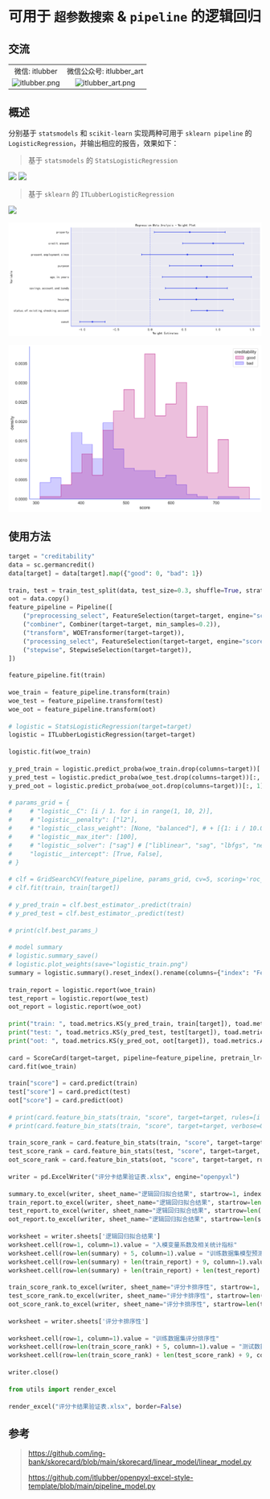 # 可用于 `超参数搜索` & `pipeline` 的逻辑回归

## 交流

<table style="text-align:center !important;border=0;">
    <tr>
        <td>
            <span>微信: itlubber</span>
        </td>
        <td>
            <span>微信公众号: itlubber_art</span>
        </td>
    </tr>
    <tr>
        <td>
            <img src="https://itlubber.art//upload/itlubber.png" alt="itlubber.png" width="50%" border=0/>
        </td>
        <td>
            <img src="https://itlubber.art//upload/itlubber_art.png" alt="itlubber_art.png" width="50%" border=0/>
        </td>
    </tr>
</table>

## 概述

分别基于 `statsmodels` 和 `scikit-learn` 实现两种可用于 `sklearn pipeline` 的 `LogisticRegression`，并输出相应的报告，效果如下：

> 基于 `statsmodels` 的 `StatsLogisticRegression`


<img src="https://itlubber.art/upload/2022/10/iShot_2022-10-28_13.21.00.png"></img>
<img src="https://itlubber.art/upload/2022/10/iShot_2022-10-28_13.14.39.png"></img>


> 基于 `sklearn` 的 `ITLubberLogisticRegression`

<img src="https://itlubber.art/upload/2022/11/image-1669653191871.png"></img>

<img src="outputs/logistic_train.png"></img>

<img src="outputs/train_scorehist.png"></img>


## 使用方法

```python
target = "creditability"
data = sc.germancredit()
data[target] = data[target].map({"good": 0, "bad": 1})

train, test = train_test_split(data, test_size=0.3, shuffle=True, stratify=data[target])
oot = data.copy()
feature_pipeline = Pipeline([
    ("preprocessing_select", FeatureSelection(target=target, engine="scorecardpy")),
    ("combiner", Combiner(target=target, min_samples=0.2)),
    ("transform", WOETransformer(target=target)),
    ("processing_select", FeatureSelection(target=target, engine="scorecardpy")),
    ("stepwise", StepwiseSelection(target=target)),
])

feature_pipeline.fit(train)

woe_train = feature_pipeline.transform(train)
woe_test = feature_pipeline.transform(test)
woe_oot = feature_pipeline.transform(oot)

# logistic = StatsLogisticRegression(target=target)
logistic = ITLubberLogisticRegression(target=target)

logistic.fit(woe_train)

y_pred_train = logistic.predict_proba(woe_train.drop(columns=target))[:, 1]
y_pred_test = logistic.predict_proba(woe_test.drop(columns=target))[:, 1]
y_pred_oot = logistic.predict_proba(woe_oot.drop(columns=target))[:, 1]

# params_grid = {
#     # "logistic__C": [i / 1. for i in range(1, 10, 2)],
#     # "logistic__penalty": ["l2"],
#     # "logistic__class_weight": [None, "balanced"], # + [{1: i / 10.0, 0: 1 - i / 10.0} for i in range(1, 10)],
#     # "logistic__max_iter": [100],
#     # "logistic__solver": ["sag"] # ["liblinear", "sag", "lbfgs", "newton-cg"],
#     "logistic__intercept": [True, False],
# }

# clf = GridSearchCV(feature_pipeline, params_grid, cv=5, scoring='roc_auc', verbose=-1, n_jobs=2, return_train_score=True)
# clf.fit(train, train[target])

# y_pred_train = clf.best_estimator_.predict(train)
# y_pred_test = clf.best_estimator_.predict(test)

# print(clf.best_params_)

# model summary
# logistic.summary_save()
# logistic.plot_weights(save="logistic_train.png")
summary = logistic.summary().reset_index().rename(columns={"index": "Features"})

train_report = logistic.report(woe_train)
test_report = logistic.report(woe_test)
oot_report = logistic.report(woe_oot)

print("train: ", toad.metrics.KS(y_pred_train, train[target]), toad.metrics.AUC(y_pred_train, train[target]))
print("test: ", toad.metrics.KS(y_pred_test, test[target]), toad.metrics.AUC(y_pred_test, test[target]))
print("oot: ", toad.metrics.KS(y_pred_oot, oot[target]), toad.metrics.AUC(y_pred_oot, oot[target]))

card = ScoreCard(target=target, pipeline=feature_pipeline, pretrain_lr=logistic)
card.fit(woe_train)

train["score"] = card.predict(train)
test["score"] = card.predict(test)
oot["score"] = card.predict(oot)

# print(card.feature_bin_stats(train, "score", target=target, rules=[i for i in range(400, 800, 50)], verbose=0, method="step"))
# print(card.feature_bin_stats(train, "score", target=target, verbose=0, method="cart"))

train_score_rank = card.feature_bin_stats(train, "score", target=target, rules=[i for i in range(400, 800, 50)], verbose=0, method="step")
test_score_rank = card.feature_bin_stats(test, "score", target=target, rules=[i for i in range(400, 800, 50)], verbose=0, method="step")
oot_score_rank = card.feature_bin_stats(oot, "score", target=target, rules=[i for i in range(400, 800, 50)], verbose=0, method="step")

writer = pd.ExcelWriter("评分卡结果验证表.xlsx", engine="openpyxl")

summary.to_excel(writer, sheet_name="逻辑回归拟合结果", startrow=1, index=False)
train_report.to_excel(writer, sheet_name="逻辑回归拟合结果", startrow=len(summary) + 5, index=False)
test_report.to_excel(writer, sheet_name="逻辑回归拟合结果", startrow=len(summary) + len(train_report) + 9, index=False)
oot_report.to_excel(writer, sheet_name="逻辑回归拟合结果", startrow=len(summary) + len(train_report) + len(test_report) + 13, index=False)

worksheet = writer.sheets['逻辑回归拟合结果']
worksheet.cell(row=1, column=1).value = "入模变量系数及相关统计指标"
worksheet.cell(row=len(summary) + 5, column=1).value = "训练数据集模型预测报告"
worksheet.cell(row=len(summary) + len(train_report) + 9, column=1).value = "测试数据集模型预测报告"
worksheet.cell(row=len(summary) + len(train_report) + len(test_report) + 13, column=1).value = "跨时间验证集模型预测报告"

train_score_rank.to_excel(writer, sheet_name="评分卡排序性", startrow=1, index=False)
test_score_rank.to_excel(writer, sheet_name="评分卡排序性", startrow=len(train_score_rank) + 5, index=False)
oot_score_rank.to_excel(writer, sheet_name="评分卡排序性", startrow=len(train_score_rank) + len(test_score_rank) + 9, index=False)

worksheet = writer.sheets['评分卡排序性']

worksheet.cell(row=1, column=1).value = "训练数据集评分排序性"
worksheet.cell(row=len(train_score_rank) + 5, column=1).value = "测试数据集评分排序性"
worksheet.cell(row=len(train_score_rank) + len(test_score_rank) + 9, column=1).value = "跨时间验证集评分排序性"

writer.close()

from utils import render_excel

render_excel("评分卡结果验证表.xlsx", border=False)
```


## 参考

> https://github.com/ing-bank/skorecard/blob/main/skorecard/linear_model/linear_model.py
> 
> https://github.com/itlubber/openpyxl-excel-style-template/blob/main/pipeline_model.py
> 